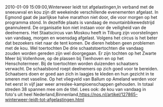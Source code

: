2010-01-09 15:09:00,Winterweer leidt tot afgelastingen,In verband met de sneeuwval en kou zijn dit weekeinde verschillende evenementen afgelast. In Egmond gaat de jaarlijkse halve marathon niet door, die voor morgen op het programma stond. In dezelfde plaats is vandaag de mountainbikewedstrijd geannuleerd. De organisatie kon niet instaan voor de veiligheid van de deelnemers. Het Staatscircus van Moskou heeft in Tilburg zijn voorstelingen van vandaag, morgen en woensdag afgelast. Volgens het circus is het beter dat bezoekers niet naar de tent komen. De dieren hebben geen problemen met de kou. Wel toertochten De drie schaatstoertochten die vandaag zouden worden gereden zijn wel doorgegaan. Er zijn tochten op het Zwarte Meer bij Vollenhove, op de plassen bij Tienhoven en op het Henschotermeer. Bij de toertochten worden duizenden schaatsers verwacht. De schaatsbond roept deelnemers op zich goed voor te bereiden. Schaatsers doen er goed aan zich in laagjes te kleden en hun gezicht in te smeren met vaseline. Op het vliegveld van Ballum op Ameland werden voor het eerst in vijf jaar weer arreslee-kampioenschappen gehouden. In totaal streden 38 spannen mee om de titel. Lees ook: de kou van vandaag in foto's uit heel Nederland,Binnenland,https://nos.nl/artikel/127865-winterweer-leidt-tot-afgelastingen.html